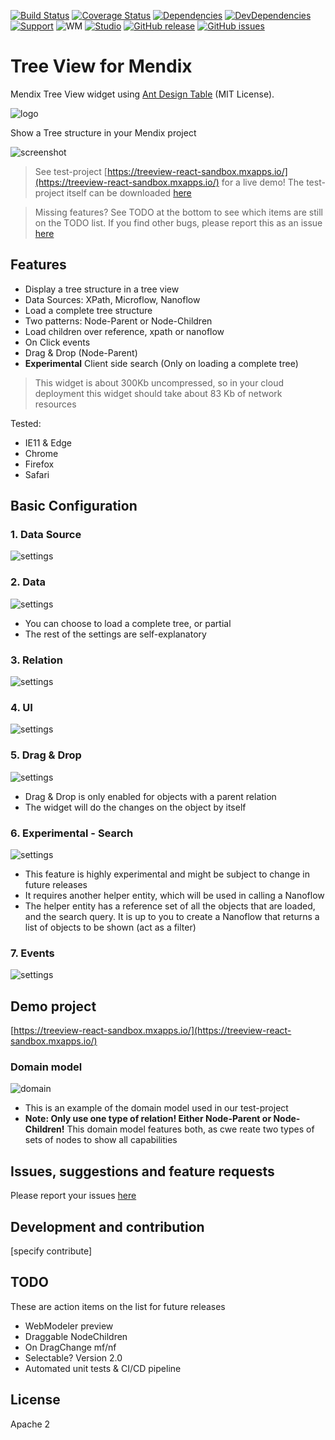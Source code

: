 [![Build Status](https://travis-ci.org/JelteMX/mendix-tree-view.svg?branch=master)](https://travis-ci.org/JelteMX/mendix-tree-view)
[![Coverage Status](https://coveralls.io/repos/github/JelteMX/mendix-tree-view/badge.svg?branch=master)](https://coveralls.io/github/JelteMX/mendix-tree-view?branch=master)
[![Dependencies](https://david-dm.org/JelteMX/mendix-tree-view.svg)]([https://david-dm.org/JelteMX/mendix-tree-view](https://david-dm.org/JelteMX/mendix-tree-view))
[![DevDependencies](https://david-dm.org/JelteMX/mendix-tree-view/dev-status.svg)]([https://david-dm.org/JelteMX/mendix-tree-view?type=dev](https://david-dm.org/JelteMX/mendix-tree-view?type=dev))
[![Support](https://img.shields.io/badge/Support-Community%20(no%20active%20support)-orange.svg)](https://docs.mendix.com/developerportal/app-store/app-store-content-support)
![WM](https://img.shields.io/badge/Webmodeler%20compatible-NO-red.svg)
[![Studio](https://img.shields.io/badge/Studio%20version-8.0%2B-blue.svg)](https://appstore.home.mendix.com/link/modeler/)
[![GitHub release](https://img.shields.io/github/release/JelteMX/mendix-tree-view)](https://github.com/JelteMX/mendix-tree-view/releases/latest)
[![GitHub issues](https://img.shields.io/github/issues/JelteMX/mendix-tree-view)](https://github.com/JelteMX/mendix-tree-view/issues)

# Tree View for Mendix

Mendix Tree View widget using [Ant Design Table](https://ant.design/components/table/) (MIT License).

![logo](/assets/AppStoreIcon.png)

Show a Tree structure in your Mendix project

![screenshot](/assets/screenshot.png)

> See test-project [https://treeview-react-sandbox.mxapps.io/](https://treeview-react-sandbox.mxapps.io/) for a live demo! The test-project itself can be downloaded [here](https://github.com/JelteMX/widget-test-projects#tree-view)

> Missing features? See TODO at the bottom to see which items are still on the TODO list. If you find other bugs, please report this as an issue [here](https://github.com/JelteMX/mendix-tree-table/issues)

## Features

- Display a tree structure in a tree view
- Data Sources: XPath, Microflow, Nanoflow
- Load a complete tree structure
- Two patterns: Node-Parent or Node-Children
- Load children over reference, xpath or nanoflow
- On Click events
- Drag &amp; Drop (Node-Parent)
- **Experimental** Client side search (Only on loading a complete tree)

> This widget is about 300Kb uncompressed, so in your cloud deployment this widget should take about 83 Kb of network resources

Tested:

- IE11 & Edge
- Chrome
- Firefox
- Safari

## Basic Configuration

### 1. Data Source

![settings](/assets/settings1.png)

### 2. Data

![settings](/assets/settings2.png)

- You can choose to load a complete tree, or partial
- The rest of the settings are self-explanatory

### 3. Relation

![settings](/assets/settings3.png)


### 4. UI

![settings](/assets/settings4.png)

### 5. Drag & Drop

![settings](/assets/settings5.png)

- Drag &amp; Drop is only enabled for objects with a parent relation
- The widget will do the changes on the object by itself

### 6. Experimental - Search

![settings](/assets/settings6.png)

- This feature is highly experimental and might be subject to change in future releases
- It requires another helper entity, which will be used in calling a Nanoflow
- The helper entity has a reference set of all the objects that are loaded, and the search query. It is up to you to create a Nanoflow that returns a list of objects to be shown (act as a filter)

### 7. Events

![settings](/assets/settings7.png)

## Demo project

[https://treeview-react-sandbox.mxapps.io/](https://treeview-react-sandbox.mxapps.io/)

### Domain model

![domain](/assets/domain.png)

- This is an example of the domain model used in our test-project
- **Note: Only use one type of relation! Either Node-Parent or Node-Children!** This domain model features both, as cwe reate two types of sets of nodes to show all capabilities

## Issues, suggestions and feature requests

Please report your issues [here](https://github.com/JelteMX/mendix-tree-view/issues)

## Development and contribution
[specify contribute]

## TODO

These are action items on the list for future releases

- WebModeler preview
- Draggable NodeChildren
- On DragChange mf/nf
- Selectable? Version 2.0
- Automated unit tests & CI/CD pipeline

## License

Apache 2
